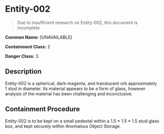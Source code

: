 # Entity-002

> Due to insufficient research on Entity-002, this document is incomplete.

**Common Name:** [UNAVAILABLE]

**Containment Class:** 2

**Danger Class:** 3

## Description
Entity-002 is a spherical, dark-magenta, and translucent orb approximately 1 stud in diameter. Its material appears to be a form of glass, however analysis of the material has been challenging and inconclusive. 

## Containment Procedure
Entity-002 is to be kept on a small pedestal within a 1.5 * 1.5 * 1.5 stud glass box, and kept securely within Anomalous Object Storage.